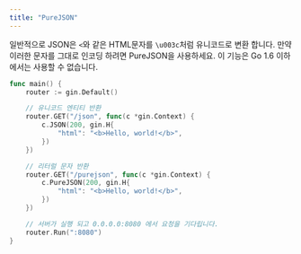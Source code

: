 ```yaml
---
title: "PureJSON"
---
```


일반적으로 JSON은 `<`와 같은 HTML문자를 `\u003c`처럼 유니코드로 변환 합니다.
만약 이러한 문자를 그대로 인코딩 하려면 PureJSON을 사용하세요.
이 기능은 Go 1.6 이하에서는 사용할 수 없습니다.

```go
func main() {
	router := gin.Default()

	// 유니코드 엔티티 반환
	router.GET("/json", func(c *gin.Context) {
		c.JSON(200, gin.H{
			"html": "<b>Hello, world!</b>",
		})
	})

	// 리터럴 문자 반환
	router.GET("/purejson", func(c *gin.Context) {
		c.PureJSON(200, gin.H{
			"html": "<b>Hello, world!</b>",
		})
	})

	// 서버가 실행 되고 0.0.0.0:8080 에서 요청을 기다립니다.
	router.Run(":8080")
}
```
